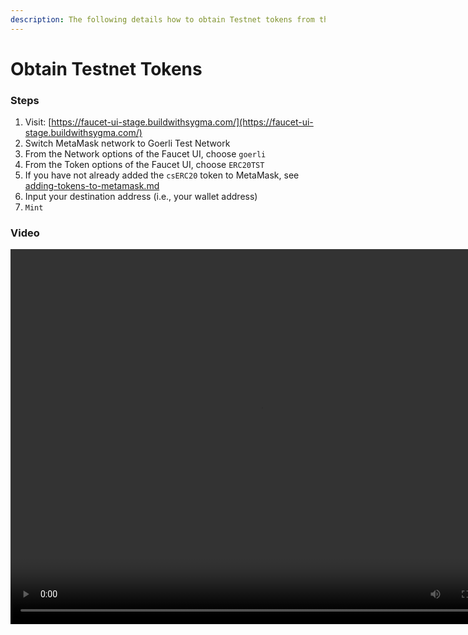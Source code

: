 ```yaml
---
description: The following details how to obtain Testnet tokens from the Faucet UI.
---
```


# Obtain Testnet Tokens

### Steps

1. Visit: [https://faucet-ui-stage.buildwithsygma.com/](https://faucet-ui-stage.buildwithsygma.com/)
2. Switch MetaMask network to Goerli Test Network
3. From the Network options of the Faucet UI, choose `goerli`
4. From the Token options of the Faucet UI, choose `ERC20TST`
5. If you have not already added the `csERC20` token to MetaMask, see [adding-tokens-to-metamask.md](./adding-tokens-to-metamask "mention")
6. Input your destination address (i.e., your wallet address)
7. `Mint`

### Video

<video controls="controls" width="800" height="600" name="Göreli Faucet">
  <source src={require('/assets/faucet_erc20_goerli.mov').default}/>
</video>
